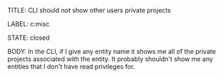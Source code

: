 TITLE:
CLI should not show other users private projects

LABEL:
c:misc

STATE:
closed

BODY:
In the CLI, if I give any entity name it shows me all of the private projects associated with the entity.  It probably shouldn't show me any entities that I don't have read privileges for.

